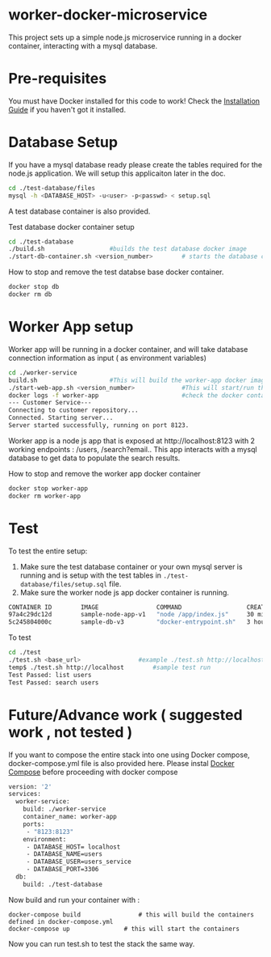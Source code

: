 # worker-docker-microservice 
This project sets up a simple node.js microservice running in a docker container, interacting with a mysql database.

# Pre-requisites

You must have Docker installed for this code to work! Check the [Installation Guide](https://docs.docker.com/engine/installation/) if you haven't got it installed.

# Database Setup 
If you have a mysql database ready please create the tables required for the node.js application. We will setup this applicaiton later in the doc.


```bash
cd ./test-database/files
mysql -h <DATABASE_HOST> -u<user> -p<passwd> < setup.sql
```
A test database container is also provided. 

Test database docker container setup

```bash
cd ./test-database
./build.sh					#builds the test database docker image 
./start-db-container.sh <version_number>        # starts the database container	
```
How to stop and remove the test databse base docker container.
```bash
docker stop db
docker rm db
```

# Worker App setup
Worker app will be running in a docker container, and will take database connection information as input ( as environment variables)

```bash
cd ./worker-service
build.sh 					#This will build the worker-app docker image
./start-web-app.sh <version_number>             #This will start/run the worker-app docker image in a container
docker logs -f worker-app                       #check the docker container log for succesfull launch of the container
--- Customer Service---
Connecting to customer repository...
Connected. Starting server...
Server started successfully, running on port 8123.
```
Worker app is a node js app that is exposed at http://localhost:8123 with 2 working endpoints : /users, /search?email..
This app interacts with a mysql database to get data to populate the search results.

How to stop and remove the worker app docker container

```bash
docker stop worker-app
docker rm worker-app
```
# Test
To test the entire setup:
1. Make sure the test database container or your own mysql server is running and is setup with the test tables in ```./test-database/files/setup.sql``` file.
2. Make sure the worker node js app docker container is running.
```bash
CONTAINER ID        IMAGE                COMMAND                  CREATED             STATUS              PORTS                    NAMES
97a4c29dc12d        sample-node-app-v1   "node /app/index.js"     30 minutes ago      Up 30 minutes       0.0.0.0:8123->8123/tcp   worker-app
5c245804000c        sample-db-v3         "docker-entrypoint.sh"   3 hours ago         Up 3 hours          0.0.0.0:3306->3306/tcp   db
```
To test
```bash
cd ./test
./test.sh <base_url>  				#example ./test.sh http://localhost
temp$ ./test.sh http://localhost		#sample test run
Test Passed: list users
Test Passed: search users
```
# Future/Advance work ( suggested work , not tested )
If you want to compose the entire stack into one using Docker compose, docker-compose.yml file is also provided here.
Please instal [Docker Compose](https://docs.docker.com/compose/install/) before proceeding with docker compose
```bash
version: '2'
services:
  worker-service:
    build: ./worker-service
    container_name: worker-app
    ports:
     - "8123:8123"
    environment:
     - DATABASE_HOST= localhost
     - DATABASE_NAME=users
     - DATABASE_USER=users_service
     - DATABASE_PORT=3306
  db:
    build: ./test-database
```
Now build and run your container with :
```
docker-compose build				# this will build the containers defined in docker-compose.yml
docker-compose up 				# this will start the containers
```
Now you can run test.sh to test the stack the same way.


